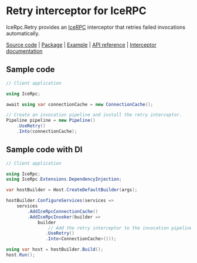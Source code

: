 # Retry interceptor for IceRPC

IceRpc.Retry provides an [IceRPC][icerpc-csharp] interceptor that retries failed invocations automatically.

[Source code][source] | [Package][package] | [Example][example] | [API reference][api] | [Interceptor documentation][interceptor]

## Sample code

```csharp
// Client application

using IceRpc;

await using var connectionCache = new ConnectionCache();

// Create an invocation pipeline and install the retry interceptor.
Pipeline pipeline = new Pipeline()
    .UseRetry()
    .Into(connectionCache);
```

## Sample code with DI

```csharp
// Client application

using IceRpc;
using IceRpc.Extensions.DependencyInjection;

var hostBuilder = Host.CreateDefaultBuilder(args);

hostBuilder.ConfigureServices(services =>
    services
        .AddIceRpcConnectionCache()
        .AddIceRpcInvoker(builder =>
            builder
                // Add the retry interceptor to the invocation pipeline.
               .UseRetry()
               .Into<ConnectionCache>()));

using var host = hostBuilder.Build();
host.Run();
```

[api]: https://api.testing.zeroc.com/csharp/api/IceRpc.Retry.html
[icerpc-csharp]: https://github.com/icerpc/icerpc-csharp
[interceptor]: https://docs.icerpc.dev/icerpc/invocation/interceptor
[example]: https://github.com/icerpc/icerpc-csharp/tree/main/examples/Retry
[package]: https://www.nuget.org/packages/IceRpc.Retry
[source]: https://github.com/icerpc/icerpc-csharp/tree/main/src/IceRpc.Retry
